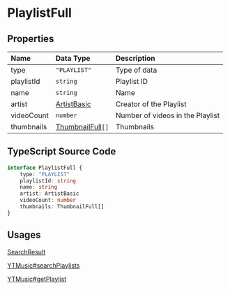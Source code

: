 # PlaylistFull

## Properties

| Name       | Data Type                           | Description                      |
| :--------- | :---------------------------------- | :------------------------------- |
| type       | `"PLAYLIST"`                        | Type of data                     |
| playlistId | `string`                            | Playlist ID                      |
| name       | `string`                            | Name                             |
| artist     | [ArtistBasic](#ArtistBasic)         | Creator of the Playlist          |
| videoCount | `number`                            | Number of videos in the Playlist |
| thumbnails | [ThumbnailFull](#ThumbnailFull)`[]` | Thumbnails                       |

## TypeScript Source Code

```ts
interface PlaylistFull {
	type: "PLAYLIST"
	playlistId: string
	name: string
	artist: ArtistBasic
	videoCount: number
	thumbnails: ThumbnailFull[]
}
```

## Usages

[SearchResult](../types/SearchResult.html)

[YTMusic#searchPlaylists](../ytmusic-methods/searchPlaylists.html)

[YTMusic#getPlaylist](../ytmusic-methods/getPlaylist.html)
